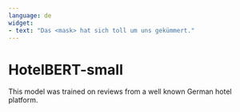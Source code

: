 ```yaml
---
language: de
widget:
- text: "Das <mask> hat sich toll um uns gekümmert."
---
```


# HotelBERT-small

This model was trained on reviews from a well known German hotel platform.
